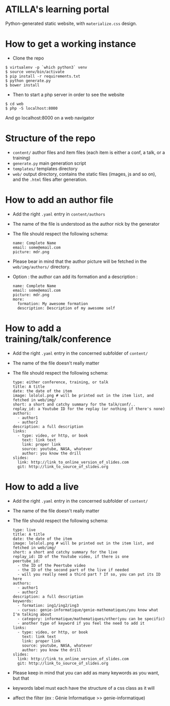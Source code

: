 # ATILLA's learning portal

Python-generated static website, with `materialize.css` design.

# How to get a working instance

* Clone the repo
```
$ virtualenv -p `which python3` venv
$ source venv/bin/activate
$ pip install -r requirements.txt
$ python generate.py
$ bower install
```

* Then to start a php server in order to see the website
```
$ cd web
$ php -S localhost:8000
```
And go localhost:8000 on a web navigator

# Structure of the repo

* `content/` author files and item files (each item is either a conf, a talk, or a training)
* `generate.py` main generation script
* `templates/` templates directory
* `web/` output directory, contains the static files (images, js and
  so on), and the `.html` files after generation.

# How to add an author file

* Add the right `.yaml` entry in `content/authors`
* The name of the file is understood as the author nick by the generator
* The file should respect the following schema:

    ```
    name: Complete Name
    email: some@email.com
    picture: mdr.png
    ```

* Please bear in mind that the author picture will be fetched in the
  `web/img/authors/` directory.

* Option : the author can add its formation and a description :

    ```
    name: Complete Name
    email: some@email.com
    picture: mdr.png
    more:
      formation: My awesome formation
      description: Description of my awesome self
    ```

# How to add a training/talk/conference

* Add the right `.yaml` entry in the concerned subfolder of `content/`
* The name of the file doesn't really matter
* The file should respect the following schema:

    ```
    type: either conference, training, or talk
    title: A title
    date: the date of the item
    image: lololol.png # will be printed out in the item list, and fetched in web/img/
    short: a short and catchy summary for the talk/conf/..
    replay_id: a Youtube ID for the replay (or nothing if there's none)
    authors:
      - author1
      - author2
    description: a full description
    links:
      - type: video, or http, or book
        text: link text
        link: proper link
        source: youtube, NASA, whatever
        author: you know the drill
    slides:
      link: http://link_to_online_version_of_slides.com
      git: http://link_to_source_of_slides.org
    ```
# How to add a live

* Add the right `.yaml` entry in the concerned subfolder of `content/`
* The name of the file doesn't really matter
* The file should respect the following schema:

    ```
    type: live
    title: A title
    date: the date of the item
    image: lololol.png # will be printed out in the item list, and fetched in web/img/
    short: a short and catchy summary for the live
    replay_id: ID of the Youtube video, if there is one
    peertube_id: 
      - the ID of the Peertube video
      - the ID of the second part of the live if needed
      - will you really need a third part ? If so, you can put its ID here
    authors:
      - author1
      - author2
    description: a full description
    keywords:
      - formation: ing1/ing2/ing3
      - cursus: genie-informatique/genie-mathematiques/you know what I'm talking about
      - category: informatique/mathematiques/other(you can be specific)
      - another type of keyword if you feel the need to add it
    links:
      - type: video, or http, or book
        text: link text
        link: proper link
        source: youtube, NASA, whatever
        author: you know the drill
    slides:
      link: http://link_to_online_version_of_slides.com
      git: http://link_to_source_of_slides.org
    ```

* Please keep in mind that you can add as many keywords as you want, but that
* keywords label must each have the structure of a css class as it will
* affect the filter (ex : Génie Informatique >> genie-informatique)